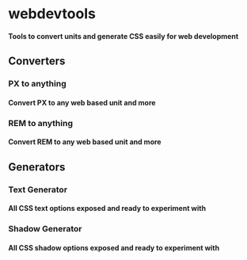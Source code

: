 # webdevtools

#### Tools to convert units and generate CSS easily for web development

## Converters

### PX to anything

#### Convert PX to any web based unit and more

### REM to anything

#### Convert REM to any web based unit and more

## Generators

### Text Generator

#### All CSS text options exposed and ready to experiment with

### Shadow Generator

#### All CSS shadow options exposed and ready to experiment with
